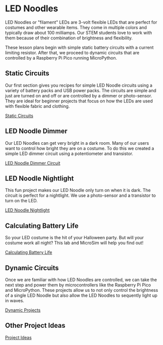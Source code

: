 # LED Noodles

LED Noodles or "filament" LEDs are 3-volt flexible LEDs that are perfect
for costumes and other wearable items.  They come in multiple colors
and typically draw about 100 milliamps.  Our STEM students love
to work with them because of their combination of brightness and flexibility.

These lesson plans begin with simple static battery circuits with a current limiting
resistor.  After that, we proceed to dynamic circuits that are controlled by a
Raspberry Pi Pico running MicroPython.

## Static Circuits

Our first section gives you recipes for simple
LED Noodle circuits using a variety of battery
packs and USB power packs.  The circuits are
simple and just are turned on and off or
are controlled by a dimmer or photo-sensor.  They
are ideal for beginner projects that focus on
how the LEDs are used with flexible fabric and
clothing.

[Static Circuits](./static-circuits.md)

## LED Noodle Dimmer

Our LED Noodles can get very bright in a dark room.
Many of our users want to control how bright they are
on a costume.  To do this we created a simple LED
dimmer circuit using a potentiometer and transistor.

[LED Noodle Dimmer Circuit](./led-noodle-dimmer.md)

## LED Noodle Nightlight

This fun project makes our LED Noodle only turn on
when it is dark.  The circuit is perfect for a nightlight.
We use a photo-sensor and a transistor to turn on
the LED.

[LED Noodle Nightlight](./led-noodle-nightlight.md)

## Calculating Battery Life

So your LED costume is the hit of your Halloween party.
But will your costume work all night?  This lab
and MicroSim will help you find out!

[Calculating Battery Life](calculating-battery-life.md)

## Dynamic Circuits

Once we are familiar with how LED Noodles are
controlled, we can take the next step and power
them by microcontrollers like the Raspberry Pi
Pico and MicroPython.  These projects allow us to not only
control the brightness of a single LED Noodle
but also allow the LED Noodles to sequently
light up in waves.

[Dynamic Projects](./dynamic-projects.md)

## Other Project Ideas

[Project Ideas](./project-ideas.md)